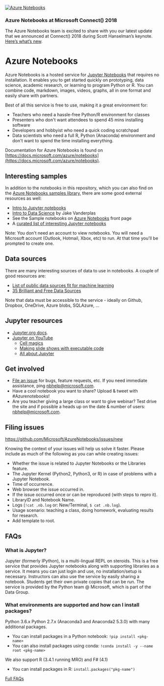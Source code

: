 [![Azure Notebooks](https://notebooks.azure.com/launch.svg)](https://notebooks.azure.com/Microsoft/libraries/samples)

### Azure Notebooks at Microsoft Connect() 2018
The Azure Notebooks team is excited to share with you our latest update that we announced at Connect() 2018 during Scott Hanselman’s keynote. [Here’s what’s new](https://github.com/Microsoft/AzureNotebooks/wiki/Azure-Notebooks-at-Microsoft-Connect()-2018).

# Azure Notebooks

Azure Notebooks is a hosted service for [Jupyter Notebooks](#jupyter) that requires no installation. It enables you to get started quickly on prototyping, data science, academic research, or learning to program Python or R. You can combine code, markdown, images, videos, graphs, all in one format and easily share with partners. 

Best of all this service is free to use, making it a great environment for:

- Teachers who need a hassle-free Python/R environment for classes
- Presenters who don't want attendees to spend 45 mins installing software
- Developers and hobbyist who need a quick coding scratchpad
- Data scientists who need a full R, Python (Anaconda) environment and don't want to spend the time installing everything.

Documentation for Azure Notebooks is found on [https://docs.microsoft.com/azure/notebooks](https://docs.microsoft.com/azure/notebooks).

## Interesting samples

In addition to the notebooks in this repository, which you can also find on the [Azure Notebooks samples library](https://notebooks.azure.com/Microsoft/projects/samples), there are some good external resources as well:

- [Intro to Jupyter notebooks](http://nbviewer.jupyter.org/github/jupyter/notebook/blob/master/docs/source/examples/Notebook/Notebook%20Basics.ipynb)
- [Intro to Data Science](https://github.com/jakevdp/PythonDataScienceHandbook/tree/master/code_listings) by Jake Vanderplas
- See the Sample notebooks on [Azure Notebooks](https://notebooks.azure.com/) front page
- A [curated list of interesting Jupyter notebooks](https://github.com/ipython/ipython/wiki/A-gallery-of-interesting-IPython-Notebooks)

Note: You don't need an account to view notebooks.  You will need a Microsoft account (Outlook, Hotmail, Xbox, etc)
to run. At that time you'll be prompted to create one.

## Data sources

There are many interesting sources of data to use in notebooks. A couple of good resources are:

- [List of public data sources fit for machine learning](https://blog.bigml.com/list-of-public-data-sources-fit-for-machine-learning/)
- [35 Brilliant and Free Data Sources](http://www.forbes.com/sites/bernardmarr/2016/02/12/big-data-35-brilliant-and-free-data-sources-for-2016/#469939567961)

Note that data must be accessible to the service - ideally on Github, Dropbox, OneDrive, Azure blobs, SQLAzure, ...

## Jupyter resources

- [Jupyter.org docs](http://jupyter.org).
- [Jupyter on YouTube](https://www.youtube.com/results?search_query=jupyter+notebook+tutorial)  
  - [Cell magics](https://youtu.be/zxkdO07L29Q)
  - [Making slide shows with executable code](https://youtu.be/EOpcxy0RA1A)
  - [All about Jupyter](https://www.youtube.com/watch?v=GMKZD1Ohlzk)

## Get involved

* [File an issue](https://github.com/Microsoft/AzureNotebooks/issues/new) for
  bugs, feature requests, etc.  If you need immediate assistance, ping
  <nbhelp@microsoft.com>.
* Have a cool notebook you want to share?  Upload & tweet with #Azurenotebooks!
* Are you teacher giving a large class or want to give webinar?  Test drive the
  site and if possible a heads up on the date & number of users:
  <nbhelp@microsoft.com>.

## Filing issues 

https://github.com/Microsoft/AzureNotebooks/issues/new

Knowing the context of your issues will help us solve it faster. Please include
as much of the following as you can while creating issues:

* Whether the issue is related to Jupyter Notebooks or the Libraries feature.
* The Jupyter Kernel (Python2, Python3, or R) in case of problems with a
  Jupyter Notebook.
* Time of occurrence.
* Web browser the issue occurred in.
* If the issue occurred once or can be reproduced (with steps to repro it).
* LibraryID and Notebook Name.
* Logs (`!cat .nb.log` or: New/Terminal, `$ cat .nb.log`).
* Usage scenario: teaching a class, doing homework, evaluating results for
  research.
* Add template to root.

## FAQs

### What is Jupyter?

Jupyter (formerly IPython), is a multi-lingual REPL on steroids.  This is a
free service that provides Jupyter notebooks along with supporting libraries as
a service.  It means you can just login and use, no installation/setup is
necessary.  Instructors can also use the service by easily sharing a notebook.
Students get their own private copies that can be run.  The service is provided
by the Python team @ Microsoft, which is part of the Data Group.

### What environments are supported and how can I install packages?

Python 3.6.x Python 2.7.x (Anaconda3 and Anaconda2 5.3.0) with many additional
packages.
- You can install packages in a Python notebook: `!pip install <pkg-name>`
- You can also install packages using conda:
  `!conda install -y --name root <pkg-name>`

We also support R (3.4.1 running MRO) and F# (4.1)
- You can install packages in R: `install.packages("pkg-name")`

[Full FAQs](https://notebooks.azure.com/faq)

